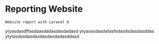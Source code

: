 # Reporting Website
```
Website report with Laravel 8
```
ytyasdasdffasdaasdadasdasdadasd
ytyasasdasdafasfsdasdsdasdasddas
ytytasdasdasdasdasdasdadasddasd
